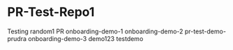 # PR-Test-Repo1





Testing random1 PR
onboarding-demo-1
onboarding-demo-2
pr-test-demo-prudra
onboarding-demo-3
demo123
testdemo
